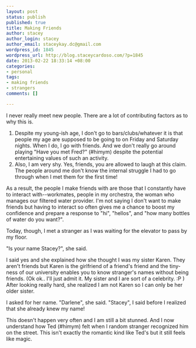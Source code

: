 ```yaml
--- 
layout: post
status: publish
published: true
title: Making Friends
author: stacey
author_login: stacey
author_email: staceykay.dc@gmail.com
wordpress_id: 1845
wordpress_url: http://blog.staceycardoso.com/?p=1845
date: 2013-02-22 18:33:14 +08:00
categories: 
- personal
tags: 
- making friends
- strangers
comments: []

---
```

I never really meet new people. There are a lot of contributing factors as to why this is.
<ol>
	<li>Despite my young-ish age, I don't go to bars/clubs/whatever it is that people my age are supposed to be going to on Friday and Saturday nights. When I do, I go with friends. And we don't really go around playing "Have you met Fred?" (#himym) despite the potential entertaining values of such an activity.</li>
	<li>Also, I am very shy. Yes, friends, you are allowed to laugh at this claim. The people around me don't know the internal struggle I had to go through when I met them for the first time!</li>
</ol>
As a result, the people I make friends with are those that I constantly have to interact with--workmates, people in my orchestra, the woman who manages our filtered water provider. I'm not saying I don't want to make friends but having to interact so often gives me a chance to boost my confidence and prepare a response to "hi", "hellos", and "how many bottles of water do you want?".

Today, though, I met a stranger as I was waiting for the elevator to pass by my floor. <em></em>

"Is your name Stacey?", she said.

I said yes and she explained how she thought I was my sister Karen. They aren't friends but Karen is the girlfriend of a friend's friend and the tiny-ness of our university enables you to know stranger's names without being friends. (Ok ok.. I'll just admit it. My sister and I are sort of a celebrity. :P ) After looking really hard, she realized I am not Karen so I can only be her older sister.

I asked for her name. "Darlene", she said. "Stacey", I said before I realized that she already knew my name!

This doesn't happen very often and I am still a bit stunned. And I now understand how Ted (#himym) felt when I random stranger recognized him on the street. This isn't exactly the romantic kind like Ted's but it still feels like magic.
